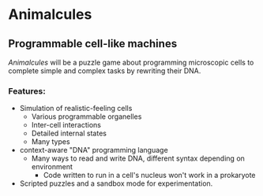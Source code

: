 # Animalcules
## Programmable cell-like machines
*Animalcules* will be a puzzle game about programming microscopic cells to complete simple and complex tasks by rewriting their DNA.

### Features:
* Simulation of realistic-feeling cells
  * Various programmable organelles
  * Inter-cell interactions 
  * Detailed internal states
  * Many types
* context-aware "DNA" programming language
  * Many ways to read and write DNA, different syntax depending on environment
    * Code written to run in a cell's nucleus won't work in a prokaryote
* Scripted puzzles and a sandbox mode for experimentation.


